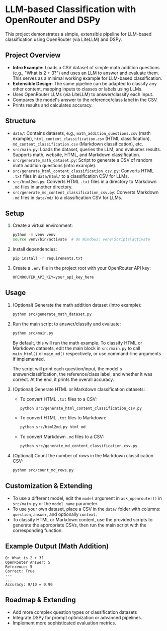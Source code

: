 
# LLM-based Classification with OpenRouter and DSPy

This project demonstrates a simple, extensible pipeline for LLM-based classification using OpenRouter (via LiteLLM) and DSPy.

## Project Overview

- **Intro Example:** Loads a CSV dataset of simple math addition questions (e.g., "What is 2 + 3?") and uses an LLM to answer and evaluate them. This serves as a minimal working example for LLM-based classification.
- **Extensible Design:** The same pipeline can be adapted to classify any other content, mapping inputs to classes or labels using LLMs.
- Uses OpenRouter LLMs (via LiteLLM) to answer/classify each input.
- Compares the model's answer to the reference/class label in the CSV.
- Prints results and calculates accuracy.



## Structure

- `data/`: Contains datasets, e.g., `math_addition_questions.csv` (math example), `html_content_classification.csv` (HTML classification), `md_content_classification.csv` (Markdown classification), etc.
- `src/main.py`: Loads the dataset, queries the LLM, and evaluates results. Supports math, website, HTML, and Markdown classification.
- `src/generate_math_dataset.py`: Script to generate a CSV of random math addition questions (intro example).
- `src/generate_html_content_classification_csv.py`: Converts HTML `.txt` files in `data/html/` to a classification CSV for LLMs.
- `src/html2md.py`: Converts HTML `.txt` files in a directory to Markdown `.md` files in another directory.
- `src/generate_md_content_classification_csv.py`: Converts Markdown `.md` files in `data/md/` to a classification CSV for LLMs.


## Setup

1. Create a virtual environment:
	```bash
	python -m venv venv
	source venv/bin/activate  # On Windows: venv\Scripts\activate
	```
2. Install dependencies:
	```bash
	pip install -r requirements.txt
	```
3. Create a `.env` file in the project root with your OpenRouter API key:
	```
	OPENROUTER_API_KEY=your_api_key_here
	```


## Usage

1. (Optional) Generate the math addition dataset (intro example):
	```bash
	python src/generate_math_dataset.py
	```

2. Run the main script to answer/classify and evaluate:
	 ```bash
	 python src/main.py
	 ```
	 By default, this will run the math example. To classify HTML or Markdown datasets, edit the main block in `src/main.py` to call `main_html()` or `main_md()` respectively, or use command-line arguments if implemented.

	 The script will print each question/input, the model's answer/classification, the reference/class label, and whether it was correct. At the end, it prints the overall accuracy.

3. (Optional) Generate HTML or Markdown classification datasets:
	 - To convert HTML `.txt` files to a CSV:
		 ```bash
		 python src/generate_html_content_classification_csv.py
		 ```
	 - To convert HTML `.txt` files to Markdown:
		 ```bash
		 python src/html2md.py html md
		 ```
	 - To convert Markdown `.md` files to a CSV:
		 ```bash
		 python src/generate_md_content_classification_csv.py
		 ```

4. (Optional) Count the number of rows in the Markdown classification CSV:
	 ```bash
	 python src/count_md_rows.py
	 ```



## Customization & Extending

- To use a different model, edit the `model` argument in `ask_openrouter()` in `src/main.py` or the `model_name` parameter.
- To use your own dataset, place a CSV in the `data/` folder with columns: `question`, `answer`, and optionally `context`.
- To classify HTML or Markdown content, use the provided scripts to generate the appropriate CSVs, then run the main script with the corresponding function.


## Example Output (Math Addition)

```
Q: What is 2 + 3?
OpenRouter Answer: 5
Reference: 5
Correct: True
---
...
Accuracy: 9/10 = 0.90
```


## Roadmap & Extending

- Add more complex question types or classification datasets
- Integrate DSPy for prompt optimization or advanced pipelines.
- Implement more sophisticated evaluation metrics.